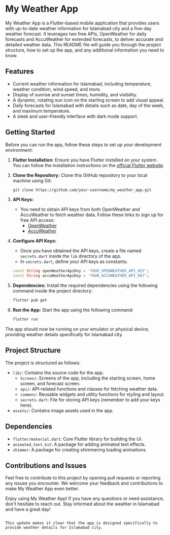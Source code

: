 
# My Weather App

My Weather App is a Flutter-based mobile application that provides users with up-to-date weather information for Islamabad city and a five-day weather forecast. It leverages two free APIs, OpenWeather for daily forecasts and AccuWeather for extended forecasts, to deliver accurate and detailed weather data. This README file will guide you through the project structure, how to set up the app, and any additional information you need to know.

## Features

- Current weather information for Islamabad, including temperature, weather condition, wind speed, and more.
- Display of sunrise and sunset times, humidity, and visibility.
- A dynamic, rotating sun icon on the starting screen to add visual appeal.
- Daily forecasts for Islamabad with details such as date, day of the week, and maximum temperature.
- A sleek and user-friendly interface with dark mode support.

## Getting Started

Before you can run the app, follow these steps to set up your development environment:

1. **Flutter Installation:** Ensure you have Flutter installed on your system. You can follow the installation instructions on the [official Flutter website](https://flutter.dev/docs/get-started/install).

2. **Clone the Repository:** Clone this GitHub repository to your local machine using Git:

   ```bash
   git clone https://github.com/your-username/my_weather_app.git
   ```

3. **API Keys:**
   - You need to obtain API keys from both OpenWeather and AccuWeather to fetch weather data. Follow these links to sign up for free API access:
     - [OpenWeather](https://openweathermap.org/api)
     - [AccuWeather](https://developer.accuweather.com/apis)

4. **Configure API Keys:**
   - Once you have obtained the API keys, create a file named `secrets.dart` inside the `lib` directory of the app.
   - In `secrets.dart`, define your API keys as constants:

   ```dart
   const String openWeatherApiKey = 'YOUR_OPENWEATHER_API_KEY';
   const String accuWeatherApiKey = 'YOUR_ACCUWEATHER_API_KEY';
   ```

5. **Dependencies:** Install the required dependencies using the following command inside the project directory:

   ```bash
   flutter pub get
   ```

6. **Run the App:** Start the app using the following command:

   ```bash
   flutter run
   ```

The app should now be running on your emulator or physical device, providing weather details specifically for Islamabad city.

## Project Structure

The project is structured as follows:

- `lib/`: Contains the source code for the app.
  - `Screen/`: Screens of the app, including the starting screen, home screen, and forecast screen.
  - `api/`: API-related functions and classes for fetching weather data.
  - `common/`: Reusable widgets and utility functions for styling and layout.
  - `secrets.dart`: File for storing API keys (remember to add your keys here).
- `assets/`: Contains image assets used in the app.

## Dependencies

- `flutter/material.dart`: Core Flutter library for building the UI.
- `animated_text_kit`: A package for adding animated text effects.
- `shimmer`: A package for creating shimmering loading animations.

## Contributions and Issues

Feel free to contribute to this project by opening pull requests or reporting any issues you encounter. We welcome your feedback and contributions to make My Weather App even better.


Enjoy using My Weather App! If you have any questions or need assistance, don't hesitate to reach out. Stay informed about the weather in Islamabad and have a great day!
```

This update makes it clear that the app is designed specifically to provide weather details for Islamabad city.
